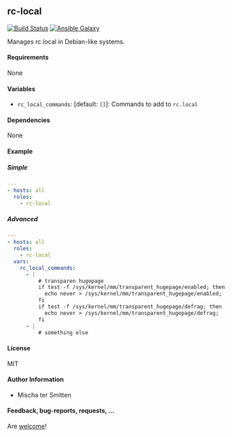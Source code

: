 ## rc-local

[![Build Status](https://travis-ci.org/Oefenweb/ansible-rc-local.svg?branch=master)](https://travis-ci.org/Oefenweb/ansible-rc-local) [![Ansible Galaxy](http://img.shields.io/badge/ansible--galaxy-rc--local-blue.svg)](https://galaxy.ansible.com/Oefenweb/rc-local)

Manages rc.local in Debian-like systems.

#### Requirements

None

#### Variables

* `rc_local_commands`: [default: `[]`]: Commands to add to `rc.local`

#### Dependencies

None

#### Example

##### Simple

```yaml
---
- hosts: all
  roles:
    - rc-local
```

##### Advanced

```yaml
---
- hosts: all
  roles:
    - rc-local
  vars:
    rc_local_commands:
      - |
          # transparen hugepage
          if test -f /sys/kernel/mm/transparent_hugepage/enabled; then
            echo never > /sys/kernel/mm/transparent_hugepage/enabled;
          fi
          if test -f /sys/kernel/mm/transparent_hugepage/defrag; then
            echo never > /sys/kernel/mm/transparent_hugepage/defrag;
          fi
      - |
          # something else
```

#### License

MIT

#### Author Information

* Mischa ter Smitten

#### Feedback, bug-reports, requests, ...

Are [welcome](https://github.com/Oefenweb/ansible-rc-local/issues)!
